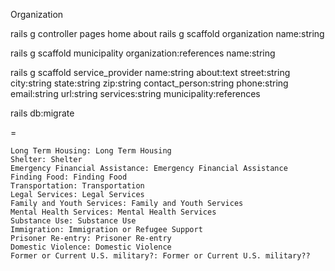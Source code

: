 Organization 

rails g controller pages home about 
rails g scaffold organization name:string

rails g scaffold municipality organization:references name:string 

rails g scaffold service_provider name:string about:text street:string city:string state:string zip:string contact_person:string phone:string email:string url:string services:string municipality:references

rails db:migrate

=

    Long Term Housing: Long Term Housing
    Shelter: Shelter
    Emergency Financial Assistance: Emergency Financial Assistance
    Finding Food: Finding Food
    Transportation: Transportation
    Legal Services: Legal Services
    Family and Youth Services: Family and Youth Services
    Mental Health Services: Mental Health Services
    Substance Use: Substance Use
    Immigration: Immigration or Refugee Support
    Prisoner Re-entry: Prisoner Re-entry
    Domestic Violence: Domestic Violence
    Former or Current U.S. military?: Former or Current U.S. military??

